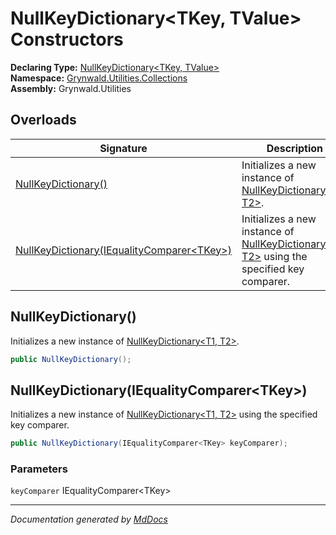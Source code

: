 ﻿<!--  
  <auto-generated>   
    The contents of this file were generated by a tool.  
    Changes to this file may be list if the file is regenerated  
  </auto-generated>   
-->

# NullKeyDictionary\<TKey, TValue\> Constructors

**Declaring Type:** [NullKeyDictionary\<TKey, TValue\>](../index.md)  
**Namespace:** [Grynwald.Utilities.Collections](../../index.md)  
**Assembly:** Grynwald.Utilities

## Overloads

| Signature                                                                               | Description                                                                                                |
| --------------------------------------------------------------------------------------- | ---------------------------------------------------------------------------------------------------------- |
| [NullKeyDictionary()](#nullkeydictionary)                                               | Initializes a new instance of [NullKeyDictionary\<T1, T2\>](../index.md).                                  |
| [NullKeyDictionary(IEqualityComparer\<TKey\>)](#nullkeydictionaryiequalitycomparertkey) | Initializes a new instance of [NullKeyDictionary\<T1, T2\>](../index.md) using the specified key comparer. |

## NullKeyDictionary()

Initializes a new instance of [NullKeyDictionary\<T1, T2\>](../index.md).

```csharp
public NullKeyDictionary();
```

## NullKeyDictionary(IEqualityComparer\<TKey\>)

Initializes a new instance of [NullKeyDictionary\<T1, T2\>](../index.md) using the specified key comparer.

```csharp
public NullKeyDictionary(IEqualityComparer<TKey> keyComparer);
```

### Parameters

`keyComparer`  IEqualityComparer\<TKey\>

___

*Documentation generated by [MdDocs](https://github.com/ap0llo/mddocs)*
